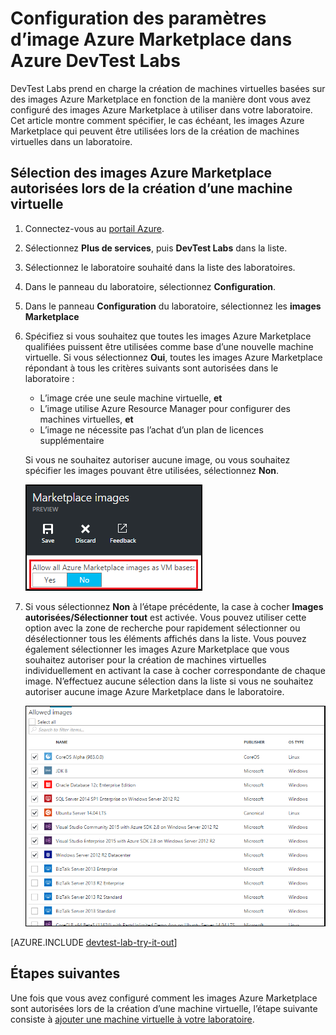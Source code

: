 <properties
	pageTitle="Configuration des paramètres d’image Azure Marketplace dans Azure DevTest Labs | Microsoft Azure"
	description="Configurer quelles images Azure Marketplace peuvent être utilisées lors de la création d’une machine virtuelle dans Azure DevTest Labs"
	services="devtest-lab,virtual-machines"
	documentationCenter="na"
	authors="tomarcher"
	manager="douge"
	editor=""/>

<tags
	ms.service="devtest-lab"
	ms.workload="na"
	ms.tgt_pltfrm="na"
	ms.devlang="na"
	ms.topic="article"
	ms.date="09/06/2016"
	ms.author="tarcher"/>

# Configuration des paramètres d’image Azure Marketplace dans Azure DevTest Labs

DevTest Labs prend en charge la création de machines virtuelles basées sur des images Azure Marketplace en fonction de la manière dont vous avez configuré des images Azure Marketplace à utiliser dans votre laboratoire. Cet article montre comment spécifier, le cas échéant, les images Azure Marketplace qui peuvent être utilisées lors de la création de machines virtuelles dans un laboratoire.

## Sélection des images Azure Marketplace autorisées lors de la création d’une machine virtuelle

1. Connectez-vous au [portail Azure](http://go.microsoft.com/fwlink/p/?LinkID=525040).

1. Sélectionnez **Plus de services**, puis **DevTest Labs** dans la liste.

1. Sélectionnez le laboratoire souhaité dans la liste des laboratoires.

1. Dans le panneau du laboratoire, sélectionnez **Configuration**.
	
1. Dans le panneau **Configuration** du laboratoire, sélectionnez les **images Marketplace**

1. Spécifiez si vous souhaitez que toutes les images Azure Marketplace qualifiées puissent être utilisées comme base d’une nouvelle machine virtuelle. Si vous sélectionnez **Oui**, toutes les images Azure Marketplace répondant à tous les critères suivants sont autorisées dans le laboratoire :

	- L’image crée une seule machine virtuelle, **et**
	- L’image utilise Azure Resource Manager pour configurer des machines virtuelles, **et**
	- L’image ne nécessite pas l’achat d’un plan de licences supplémentaire
	
	Si vous ne souhaitez autoriser aucune image, ou vous souhaitez spécifier les images pouvant être utilisées, sélectionnez **Non**.
 
	![Option permettant d’autoriser l’utilisation de toutes les images Marketplace en tant qu’images de base pour des machines virtuelles](./media/devtest-lab-configure-marketplace-images/allow-all-marketplace-images.png)
 
1. Si vous sélectionnez **Non** à l’étape précédente, la case à cocher **Images autorisées/Sélectionner tout** est activée. Vous pouvez utiliser cette option avec la zone de recherche pour rapidement sélectionner ou désélectionner tous les éléments affichés dans la liste. Vous pouvez également sélectionner les images Azure Marketplace que vous souhaitez autoriser pour la création de machines virtuelles individuellement en activant la case à cocher correspondante de chaque image. N’effectuez aucune sélection dans la liste si vous ne souhaitez autoriser aucune image Azure Marketplace dans le laboratoire.

	![Vous pouvez spécifier les images Azure Marketplace pouvant être utilisées en tant qu’images de base pour des machines virtuelles](./media/devtest-lab-configure-marketplace-images/select-marketplace-images.png)

[AZURE.INCLUDE [devtest-lab-try-it-out](../../includes/devtest-lab-try-it-out.md)]

## Étapes suivantes

Une fois que vous avez configuré comment les images Azure Marketplace sont autorisées lors de la création d’une machine virtuelle, l’étape suivante consiste à [ajouter une machine virtuelle à votre laboratoire](./devtest-lab-add-vm-with-artifacts.md).

<!---HONumber=AcomDC_0907_2016-->